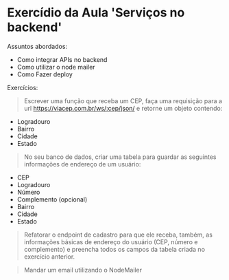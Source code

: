# Exercídio da Aula 'Serviços no backend'

Assuntos abordados:

- Como integrar APIs no backend
- Como utilizar o node mailer
- Como Fazer deploy

Exercícios: 

> Escrever uma função que receba um CEP, faça uma requisição para a url https://viacep.com.br/ws/:cep/json/ e retorne um objeto contendo:

- Logradouro
- Bairro
- Cidade
- Estado

> No seu banco de dados, criar uma tabela para guardar as seguintes informações de endereço de um usuário:

- CEP
- Logradouro
- Número
- Complemento (opcional)
- Bairro
- Cidade
- Estado

> Refatorar o endpoint de cadastro para que ele receba, também, as informações básicas de endereço do usuário (CEP, número e complemento) e preencha todos os campos da tabela criada no exercício anterior.

> Mandar um email utilizando o NodeMailer

